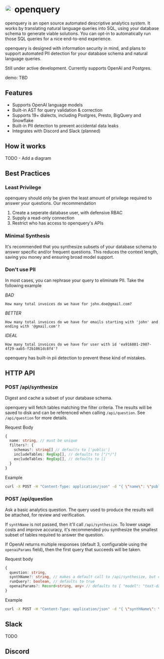 # <img style="background:white; border-radius: 12px;" src="https://user-images.githubusercontent.com/12688453/229330427-fc12979a-443d-43c7-8e3f-2938cd5e3b78.png"  width="24" height="24"> openquery

openquery is an open source automated descriptive analytics system. It works by translating natural language queries into SQL, using your database schema to generate viable solutions. You can opt-in to automatically run those SQL queries for a nice end-to-end experience.

openquery is designed with information security in mind, and plans to support automated PII detection for your database schema and natural language queries.

Still under active development. Currently supports OpenAI and Postgres.

demo: TBD

## Features

- Supports OpenAI language models
- Built-in AST for query validation & correction
- Supports 19+ dialects, including Postgres, Presto, BigQuery and Snowflake
- Built-in PII detection to prevent accidental data leaks
- Integrates with Discord and Slack (planned)

## How it works

TODO - Add a diagram

## Best Practices

### Least Privilege

openquery should only be given the least amount of privilege required to answer your questions. Our recommendation

1. Create a seperate database user, with defensive RBAC
2. Supply a read-only connection
3. Restrict who has access to openquery's APIs

### Minimal Synthesis

It's recommended that you synthesize subsets of your database schema to answer specific and/or frequent questions. This reduces the context length, saving you money and ensuring broad model support. 

### Don't use PII

In most cases, you can rephrase your query to eliminate PII. Take the following example

_BAD_
```
How many total invoices do we have for john.doe@gmail.com?
```

_BETTER_
```
How many total invoices do we have for emails starting with 'john' and ending with '@gmail.com'?
```

_IDEAL_
```
How many total invoices do we have for user with id 'ea916801-2987-4f29-aab5-f2b1061dc8f4'?
```

openquery has built-in pii detection to prevent these kind of mistakes.

## HTTP API 

### POST /api/synthesize 

Digest and cache a subset of your database schema. 

openquery will fetch tables matching the filter criteria. The results will be saved to disk and can be referenced when calling `/api/question`. See `/api/question` for more details.

Request Body

```typescript
{
  name: string, // must be unique 
  filters?: {
    schemas?: string[] // defaults to ['public']
    includeTables: RegExp[], // defaults to ["/*/"]
    excludeTables: RegExp[], // defaults to [] 
  }
}
```

Example
```sh
curl -X POST -H "Content-Type: application/json" -d "{ \"name\": \"public\" }" http://localhost:3000/api/synthesize
```

### POST /api/question

Ask a basic analytics question. The query used to produce the results will be attached, for review and verification.

If `synthName` is not passed, then it'll call `/api/synthesize`. To lower usage costs and improve accuracy, it's recommended you synthesize the smallest subset of tables required to answer the question.

If OpenAI returns multiple responses (default 3, configurable using the `openaiParams` field), then the first query that succeeds will be taken.

Request body

```typescript
{
  question: string,
  synthName?: string, // makes a default call to /api/synthesize, but doesn't persist the result.
  runQuery?: boolean, // defaults to true 
  openaiParams?: Record<string, any> // defaults to { "model": "text-davinci-003", "temperature": 1, "n": 3, "max_tokens": 32 } 
}
```

Example

```sh
curl -X POST -H "Content-Type: application/json" -d "{ \"synthName\": \"public-schemas\", \"question\": \"How many employees were hired in 2003?\" }" http://localhost:3000/api/question
```

## Slack

TODO

## Discord
